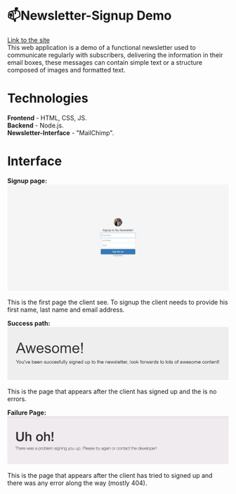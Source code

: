 # 📫Newsletter-Signup Demo

[Link to the site](https://peaceful-badlands-76304.herokuapp.com/ 'Newsletter-signup-demo')  
This web application is a demo of a functional newsletter used to communicate regularly with subscribers, delivering the information in their email boxes, these messages can contain simple text or a structure composed of images and formatted text.

# Technologies

**Frontend** - HTML, CSS, JS.  
**Backend** - Node.js.  
**Newsletter-Interface** - "MailChimp".

# Interface

**Signup page:**  
![Signup Page](public/images/newsletterfull.JPG 'Signup Page')

This is the first page the client see.
To signup the client needs to provide his first name, last name and email address.

**Success path:**
![Success path](public/images/success.JPG 'Success Page')

This is the page that appears after the client has signed up and the is no errors.

**Failure Page:**
![Failure path](public/images/failure.JPG 'Failure Page')

This is the page that appears after the client has tried to signed up and there was any error along the way (mostly 404).
